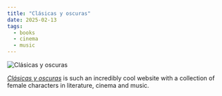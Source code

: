 ```yaml
---
title: "Clásicas y oscuras"
date: 2025-02-13
tags:
  - books
  - cinema
  - music
---
```


![Clásicas y oscuras](/images/posts/clasicas_y_oscuras.webp)

[*Clásicas y oscuras*](https://clasicasyoscuras.com/) is such an incredibly cool website with a collection of female characters in literature, cinema and music.